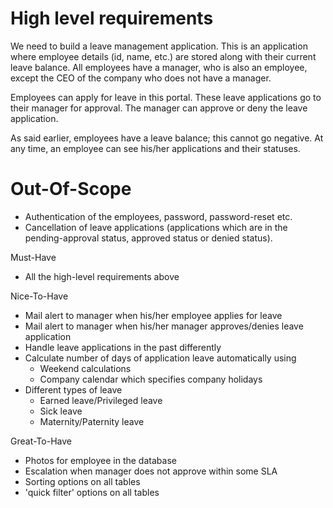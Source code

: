 
# High level requirements

We need to build a leave management application. This is an application where employee details (id, name, etc.) are stored
along with their current leave balance. All employees have a manager, who is also an employee, except the CEO of the company
who does not have a manager.

Employees can apply for leave in this portal. These leave applications go to their manager for approval. The manager can approve
or deny the leave application.

As said earlier, employees have a leave balance; this cannot go negative. At any time, an employee can see his/her applications
and their statuses.

# Out-Of-Scope
  * Authentication of the employees, password, password-reset etc.
  * Cancellation of leave applications (applications which are in the pending-approval status, approved status or denied status).
  
Must-Have
  * All the high-level requirements above

Nice-To-Have
  * Mail alert to manager when his/her employee applies for leave
  * Mail alert to manager when his/her manager approves/denies leave application
  * Handle leave applications in the past differently
  * Calculate number of days of application leave automatically using
    * Weekend calculations
    * Company calendar which specifies company holidays
  * Different types of leave
    * Earned leave/Privileged leave
    * Sick leave
    * Maternity/Paternity leave
    
Great-To-Have
  * Photos for employee in the database
  * Escalation when manager does not approve within some SLA
  * Sorting options on all tables
  * 'quick filter' options on all tables
